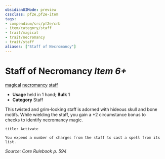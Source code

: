 ```yaml
---
obsidianUIMode: preview
cssclass: pf2e,pf2e-item
tags:
- compendium/src/pf2e/crb
- item/category/staff
- trait/magical
- trait/necromancy
- trait/staff
aliases: ["Staff of Necromancy"]
---
```

# Staff of Necromancy *Item 6+*  
[magical](/rules/traits/magical.md)  [necromancy](/rules/traits/necromancy.md)  [staff](/rules/traits/staff.md)  

- **Usage** held in 1 hand; **Bulk** 1
- **Category** Staff

This twisted and grim-looking staff is adorned with hideous skull and bone motifs. While wielding the staff, you gain a +2 circumstance bonus to checks to identify necromancy magic.

```ad-embed-ability
title: Activate

You expend a number of charges from the staff to cast a spell from its list.
```

*Source: Core Rulebook p. 594*